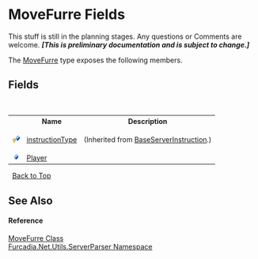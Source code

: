 # MoveFurre Fields
This stuff is still in the planning stages. Any questions or Comments are welcome. _**\[This is preliminary documentation and is subject to change.\]**_

The <a href="T_Furcadia_Net_Utils_ServerParser_MoveFurre">MoveFurre</a> type exposes the following members.


## Fields
&nbsp;<table><tr><th></th><th>Name</th><th>Description</th></tr><tr><td>![Protected field](media/protfield.gif "Protected field")</td><td><a href="F_Furcadia_Net_Utils_ServerParser_BaseServerInstruction_instructionType">instructionType</a></td><td>

 (Inherited from <a href="T_Furcadia_Net_Utils_ServerParser_BaseServerInstruction">BaseServerInstruction</a>.)</td></tr><tr><td>![Public field](media/pubfield.gif "Public field")</td><td><a href="F_Furcadia_Net_Utils_ServerParser_MoveFurre_Player">Player</a></td><td /></tr></table>&nbsp;
<a href="#movefurre-fields">Back to Top</a>

## See Also


#### Reference
<a href="T_Furcadia_Net_Utils_ServerParser_MoveFurre">MoveFurre Class</a><br /><a href="N_Furcadia_Net_Utils_ServerParser">Furcadia.Net.Utils.ServerParser Namespace</a><br />